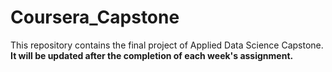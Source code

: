 # Coursera_Capstone
This repository contains the final project of Applied Data Science Capstone.<b>
It will be updated after the completion of each week's assignment.
